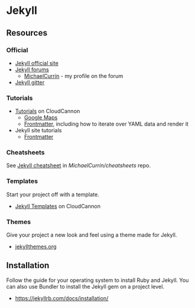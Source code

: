 # Jekyll


## Resources

### Official

- [Jekyll official site](http://jekyllrb.com/)
- [Jekyll forums](http://talk.jekyllrb.com/)
    - [MichaelCurrin](https://talk.jekyllrb.com/u/MichaelCurrin/activity) - my profile on the forum
- [Jekyll gitter](https://gitter.im/jekyll/jekyll)


### Tutorials

- [Tutorials](https://learn.cloudcannon.com/tutorials) on CloudCannon
    - [Google Maps](https://learn.cloudcannon.com/jekyll/google-maps/)
    - [Frontmatter](https://learn.cloudcannon.com/jekyll/introduction-to-jekyll-front-matter/), including how to iterate over YAML data and render it
- Jekyll site tutorials
    - [Frontmatter](https://jekyllrb.com/docs/front-matter/)

### Cheatsheets

See [Jekyll cheatsheet](https://github.com/MichaelCurrin/cheatsheets/tree/master/cheatsheets/jekyll) in _MichaelCurrin/cheatsheets_ repo.


### Templates

Start your project off with a template.

- [Jekyll Templates](https://learn.cloudcannon.com/jekyll-templates/) on CloudCannon


### Themes

Give your project a new look and feel using a theme made for Jekyll.

- [jekyllthemes.org](http://jekyllthemes.org/)

## Installation 

Follow the guide for your operating system to install Ruby and Jekyll. You can also use Bundler to install the Jekyll gem on a project level. 

- https://jekyllrb.com/docs/installation/
